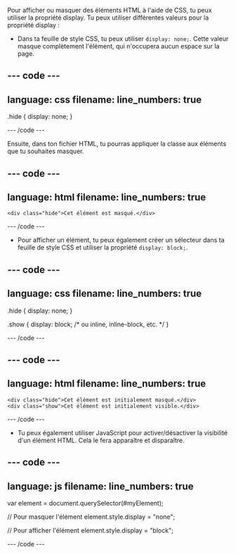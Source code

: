Pour afficher ou masquer des éléments HTML à l'aide de CSS, tu peux utiliser la propriété display. Tu peux utiliser différentes valeurs pour la propriété display :

- Dans ta feuille de style CSS, tu peux utiliser `display: none;`. Cette valeur masque complètement l'élément, qui n'occupera aucun espace sur la page.

--- code ---
---
language: css
filename: 
line_numbers: true
---
    
.hide {
    display: none;
}
    
--- /code ---

Ensuite, dans ton fichier HTML, tu pourras appliquer la classe aux éléments que tu souhaites masquer.

--- code ---
---
language: html
filename: 
line_numbers: true
---
    
    <div class="hide">Cet élément est masqué.</div>

--- /code ---

- Pour afficher un élément, tu peux également créer un sélecteur dans ta feuille de style CSS et utiliser la propriété `display: block;`.

--- code ---
---
language: css
filename: 
line_numbers: true
---
    
.hide {
    display: none;
}

.show {
    display: block; /* ou inline, inline-block, etc. */
}

--- /code ---

--- code ---
---
language: html
filename: 
line_numbers: true
---
    
    <div class="hide">Cet élément est initialement masqué.</div>
    <div class="show">Cet élément est initialement visible.</div>

--- /code ---

- Tu peux également utiliser JavaScript pour activer/désactiver la visibilité d'un élément HTML. Cela le fera apparaître et disparaître.

--- code ---
---
language: js
filename: 
line_numbers: true
---
    
var element = document.querySelector(#myElement);

// Pour masquer l'élément
element.style.display = "none";

// Pour afficher l'élément
element.style.display = "block";

--- /code ---
